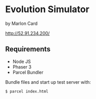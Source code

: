 # Evolution Simulator
by Marlon Card

http://52.91.234.200/


## Requirements
* Node JS
* Phaser 3
* Parcel Bundler


Bundle files and start up test server with:
```
$ parcel index.html
```